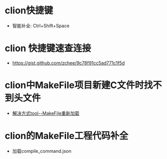 # clion快捷键

- 智能补全: Ctrl+Shift+Space

# clion 快捷键速查连接

- https://gist.github.com/zchee/9c78f91cc5ad771c1f5d

# clion中MakeFile项目新建C文件时找不到头文件

- [解决方式tool--MakeFile重新加载](https://blog.csdn.net/YZero_cn/article/details/126982915)

# clion的MakeFile工程代码补全

- 加载compile\_command.json
